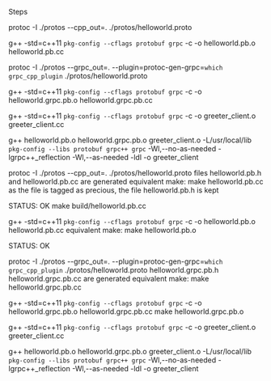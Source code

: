 Steps

protoc -I ./protos --cpp_out=. ./protos/helloworld.proto

g++ -std=c++11 `pkg-config --cflags protobuf grpc`  -c -o helloworld.pb.o helloworld.pb.cc

protoc -I ./protos --grpc_out=. --plugin=protoc-gen-grpc=`which grpc_cpp_plugin` ./protos/helloworld.proto

g++ -std=c++11 `pkg-config --cflags protobuf grpc`  -c -o helloworld.grpc.pb.o helloworld.grpc.pb.cc

g++ -std=c++11 `pkg-config --cflags protobuf grpc`  -c -o greeter_client.o greeter_client.cc

g++ helloworld.pb.o helloworld.grpc.pb.o greeter_client.o -L/usr/local/lib `pkg-config --libs protobuf grpc++ grpc` -Wl,--no-as-needed -lgrpc++_reflection -Wl,--as-needed -ldl -o greeter_client



protoc -I ./protos --cpp_out=. ./protos/helloworld.proto
files helloworld.pb.h and helloworld.pb.cc are generated
equivalent make:
  make helloworld.pb.cc
as the file is tagged as precious, the file helloworld.pb.h is kept

STATUS: OK
make build/helloworld.pb.cc

g++ -std=c++11 `pkg-config --cflags protobuf grpc`  -c -o helloworld.pb.o helloworld.pb.cc
equivalent make: make helloworld.pb.o

STATUS: OK

protoc -I ./protos --grpc_out=. --plugin=protoc-gen-grpc=`which grpc_cpp_plugin` ./protos/helloworld.proto
helloworld.grpc.pb.h helloworld.grpc.pb.cc are generated
equivalent make: make helloworld.grpc.pb.cc


g++ -std=c++11 `pkg-config --cflags protobuf grpc`  -c -o helloworld.grpc.pb.o helloworld.grpc.pb.cc
make helloworld.grpc.pb.o


g++ -std=c++11 `pkg-config --cflags protobuf grpc`  -c -o greeter_client.o greeter_client.cc

g++ helloworld.pb.o helloworld.grpc.pb.o greeter_client.o -L/usr/local/lib `pkg-config --libs protobuf grpc++ grpc` -Wl,--no-as-needed -lgrpc++_reflection -Wl,--as-needed -ldl -o greeter_client
